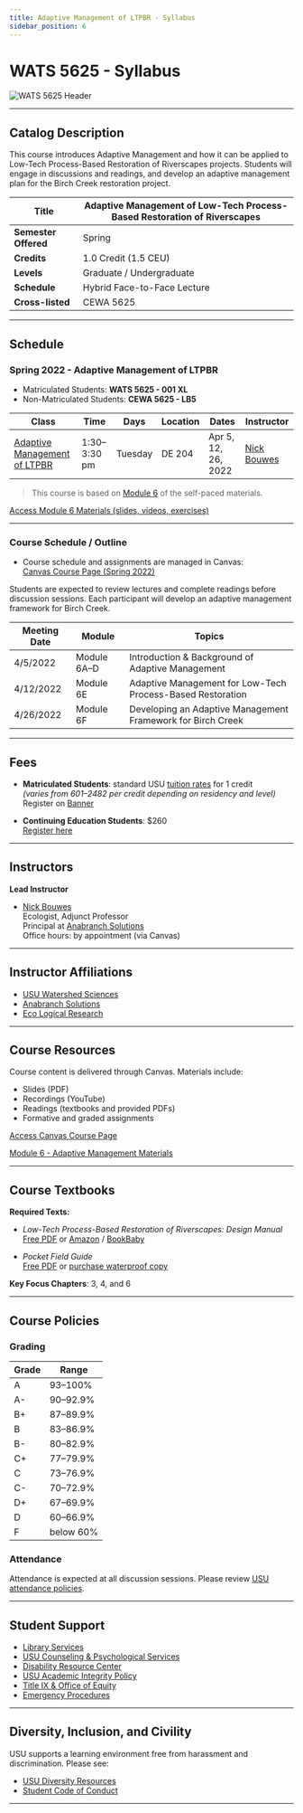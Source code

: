 ```yaml
---
title: Adaptive Management of LTPBR - Syllabus
sidebar_position: 6
---
```


# WATS 5625 - Syllabus

![WATS 5625 Header](/img/courses/WATS-5625_header_C.png)

---

## Catalog Description

This course introduces Adaptive Management and how it can be applied to Low-Tech Process-Based Restoration of Riverscapes projects. Students will engage in discussions and readings, and develop an adaptive management plan for the Birch Creek restoration project.

| **Title** | Adaptive Management of Low-Tech Process-Based Restoration of Riverscapes |
|-----------|---------------------------------------------------------------------------|
| **Semester Offered** | Spring |
| **Credits** | 1.0 Credit (1.5 CEU) |
| **Levels** | Graduate / Undergraduate |
| **Schedule** | Hybrid Face-to-Face Lecture |
| **Cross-listed** | CEWA 5625 |


---

## Schedule

### Spring 2022 - Adaptive Management of LTPBR

- Matriculated Students: **WATS 5625 - 001 XL**
- Non-Matriculated Students: **CEWA 5625 - LB5**

| Class | Time | Days | Location | Dates | Instructor |
|-------|------|------|----------|-------|------------|
| [Adaptive Management of LTPBR](/workshops/2022/USU/WATS-5625/) | 1:30–3:30 pm | Tuesday | DE 204 | Apr 5, 12, 26, 2022 | [Nick Bouwes](/workshops/2020/SGI/#instruction-team) |

> This course is based on [Module 6](/workshops/2020/SGI/Modules/module6) of the self-paced materials.

[Access Module 6 Materials (slides, videos, exercises)](/workshops/2020/SGI/Modules/module6)

---

### Course Schedule / Outline

- Course schedule and assignments are managed in Canvas:  
  [Canvas Course Page (Spring 2022)](https://usu.instructure.com/courses/700765)

Students are expected to review lectures and complete readings before discussion sessions. Each participant will develop an adaptive management framework for Birch Creek.

| Meeting Date | Module | Topics |
|--------------|--------|--------|
| 4/5/2022 | Module 6A–D | Introduction & Background of Adaptive Management |
| 4/12/2022 | Module 6E | Adaptive Management for Low-Tech Process-Based Restoration |
| 4/26/2022 | Module 6F | Developing an Adaptive Management Framework for Birch Creek |

---

## Fees

- **Matriculated Students**: standard USU [tuition rates](https://www.usu.edu/registrar/registration/payment/) for 1 credit  
  *(varies from $601–$2482 per credit depending on residency and level)*  
  Register on [Banner](http://banner.usu.edu)

- **Continuing Education Students**: $260  
  [Register here](https://www.usu.edu/ais/ceu/register/)

---

## Instructors

**Lead Instructor**

- [Nick Bouwes](https://www.researchgate.net/profile/Nick_Bouwes)  
  Ecologist, Adjunct Professor  
  Principal at [Anabranch Solutions](https://www.anabranchsolutions.com/nick-bouwes.html)  
  Office hours: by appointment (via Canvas)

---

## Instructor Affiliations

- [USU Watershed Sciences](https://qcnr.usu.edu/wats/index)  
- [Anabranch Solutions](https://www.anabranchsolutions.com/)  
- [Eco Logical Research](https://www.eco-logical-research.com/)

---

## Course Resources

Course content is delivered through Canvas. Materials include:

- Slides (PDF)
- Recordings (YouTube)
- Readings (textbooks and provided PDFs)
- Formative and graded assignments

[Access Canvas Course Page](https://usu.instructure.com/courses/700765)

[Module 6 - Adaptive Management Materials](/workshops/2020/SGI/Modules/module6)

---

## Course Textbooks

**Required Texts:**

- *Low-Tech Process-Based Restoration of Riverscapes: Design Manual*  
  [Free PDF](/manual) or [Amazon](https://www.amazon.com/Low-Tech-Process-Based-Restoration-Riverscapes-Design/dp/1543972993) / [BookBaby](https://store.bookbaby.com/bookshop/book/index.aspx?bookURL=Low-Tech-Process-Based-Restoration-of-Riverscapes)

- *Pocket Field Guide*  
  [Free PDF](/resources/pocket) or [purchase waterproof copy](http://www.anabranchsolutions.com/store/p7/pocketguide.html)

**Key Focus Chapters**: 3, 4, and 6

---

## Course Policies

### Grading

| Grade | Range |
|-------|-------|
| A | 93–100% |
| A- | 90–92.9% |
| B+ | 87–89.9% |
| B | 83–86.9% |
| B- | 80–82.9% |
| C+ | 77–79.9% |
| C | 73–76.9% |
| C- | 70–72.9% |
| D+ | 67–69.9% |
| D | 60–66.9% |
| F | below 60% |

### Attendance

Attendance is expected at all discussion sessions. Please review [USU attendance policies](https://catalog.usu.edu/content.php?catoid=12&navoid=3160).

---

## Student Support

- [Library Services](http://libguides.usu.edu/rc)
- [USU Counseling & Psychological Services](https://counseling.usu.edu/)
- [Disability Resource Center](http://www.usu.edu/drc/)
- [USU Academic Integrity Policy](https://studentconduct.usu.edu/studentcode/article6)
- [Title IX & Office of Equity](https://equity.usu.edu/)
- [Emergency Procedures](https://www.usu.edu/emergency)

---

## Diversity, Inclusion, and Civility

USU supports a learning environment free from harassment and discrimination. Please see:

- [USU Diversity Resources](https://www.usu.edu/provost/diversity)
- [Student Code of Conduct](https://studentconduct.usu.edu/studentcode/)

---
